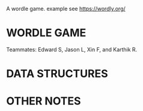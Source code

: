 A wordle game.
example see https://wordly.org/

# WORDLE GAME

Teammates: Edward S, Jason L, Xin F, and Karthik R.

# DATA STRUCTURES




# OTHER NOTES
